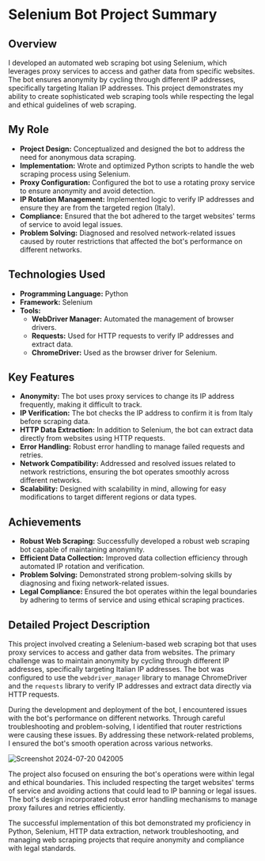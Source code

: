 # Selenium Bot Project Summary

## Overview
I developed an automated web scraping bot using Selenium, which leverages proxy services to access and gather data from specific websites. The bot ensures anonymity by cycling through different IP addresses, specifically targeting Italian IP addresses. This project demonstrates my ability to create sophisticated web scraping tools while respecting the legal and ethical guidelines of web scraping.

## My Role
- **Project Design:** Conceptualized and designed the bot to address the need for anonymous data scraping.
- **Implementation:** Wrote and optimized Python scripts to handle the web scraping process using Selenium.
- **Proxy Configuration:** Configured the bot to use a rotating proxy service to ensure anonymity and avoid detection.
- **IP Rotation Management:** Implemented logic to verify IP addresses and ensure they are from the targeted region (Italy).
- **Compliance:** Ensured that the bot adhered to the target websites' terms of service to avoid legal issues.
- **Problem Solving:** Diagnosed and resolved network-related issues caused by router restrictions that affected the bot's performance on different networks.

## Technologies Used
- **Programming Language:** Python
- **Framework:** Selenium
- **Tools:**
  - **WebDriver Manager:** Automated the management of browser drivers.
  - **Requests:** Used for HTTP requests to verify IP addresses and extract data.
  - **ChromeDriver:** Used as the browser driver for Selenium.

## Key Features
- **Anonymity:** The bot uses proxy services to change its IP address frequently, making it difficult to track.
- **IP Verification:** The bot checks the IP address to confirm it is from Italy before scraping data.
- **HTTP Data Extraction:** In addition to Selenium, the bot can extract data directly from websites using HTTP requests.
- **Error Handling:** Robust error handling to manage failed requests and retries.
- **Network Compatibility:** Addressed and resolved issues related to network restrictions, ensuring the bot operates smoothly across different networks.
- **Scalability:** Designed with scalability in mind, allowing for easy modifications to target different regions or data types.

## Achievements
- **Robust Web Scraping:** Successfully developed a robust web scraping bot capable of maintaining anonymity.
- **Efficient Data Collection:** Improved data collection efficiency through automated IP rotation and verification.
- **Problem Solving:** Demonstrated strong problem-solving skills by diagnosing and fixing network-related issues.
- **Legal Compliance:** Ensured the bot operates within the legal boundaries by adhering to terms of service and using ethical scraping practices.

## Detailed Project Description
This project involved creating a Selenium-based web scraping bot that uses proxy services to access and gather data from websites. The primary challenge was to maintain anonymity by cycling through different IP addresses, specifically targeting Italian IP addresses. The bot was configured to use the `webdriver_manager` library to manage ChromeDriver and the `requests` library to verify IP addresses and extract data directly via HTTP requests.

During the development and deployment of the bot, I encountered issues with the bot's performance on different networks. Through careful troubleshooting and problem-solving, I identified that router restrictions were causing these issues. By addressing these network-related problems, I ensured the bot's smooth operation across various networks.


![Screenshot 2024-07-20 042005](https://github.com/user-attachments/assets/729f22cf-e5b0-4299-a441-f6c33cf66431)


The project also focused on ensuring the bot's operations were within legal and ethical boundaries. This included respecting the target websites' terms of service and avoiding actions that could lead to IP banning or legal issues. The bot's design incorporated robust error handling mechanisms to manage proxy failures and retries efficiently.

The successful implementation of this bot demonstrated my proficiency in Python, Selenium, HTTP data extraction, network troubleshooting, and managing web scraping projects that require anonymity and compliance with legal standards.

